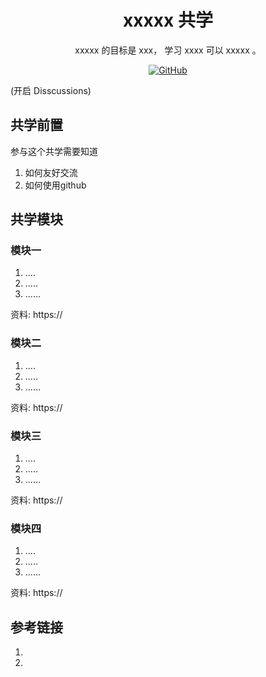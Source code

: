 <div align="center">
  <h1> xxxxx 共学 </h1>

 <p> xxxxx  的目标是 xxx， 学习 xxxx  可以 xxxxx 。</p>

 <p>
    <a href="https://github.com/CreatorsDAO"><img src="https://badgen.net/badge/icon/github?icon=github&label" alt="GitHub" /></a>
  </p>

</div>

(开启 Disscussions) 

## 共学前置 

参与这个共学需要知道

1. 如何友好交流
2. 如何使用github

## 共学模块

### 模块一
1. ....
2. .....
3. ......

资料: https://

### 模块二
1. ....
2. .....
3. ......

资料: https://

### 模块三
1. ....
2. .....
3. ......

资料: https://

### 模块四
1. ....
2. .....
3. ......

资料: https://

## 参考链接
1.
2.
